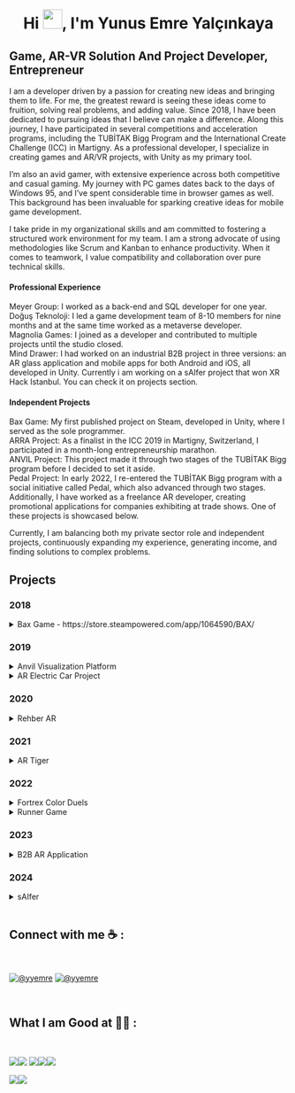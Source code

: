 <h1 align="center">Hi <img src="https://media.giphy.com/media/hvRJCLFzcasrR4ia7z/giphy.gif" width="35">, I'm Yunus Emre Yalçınkaya</h1>

## Game, AR-VR Solution And Project Developer, Entrepreneur


 

I am a developer driven by a passion for creating new ideas and bringing them to life. For me, the greatest reward is seeing these ideas come to fruition, solving real problems, and adding value. Since 2018, I have been dedicated to pursuing ideas that I believe can make a difference. Along this journey, I have participated in several competitions and acceleration programs, including the TUBİTAK Bigg Program and the International Create Challenge (ICC) in Martigny. As a professional developer, I specialize in creating games and AR/VR projects, with Unity as my primary tool.

I’m also an avid gamer, with extensive experience across both competitive and casual gaming. My journey with PC games dates back to the days of Windows 95, and I’ve spent considerable time in browser games as well. This background has been invaluable for sparking creative ideas for mobile game development.

I take pride in my organizational skills and am committed to fostering a structured work environment for my team. I am a strong advocate of using methodologies like Scrum and Kanban to enhance productivity. When it comes to teamwork, I value compatibility and collaboration over pure technical skills.

<h4>Professional Experience</h4>

Meyer Group: I worked as a back-end and SQL developer for one year.<br>
Doğuş Teknoloji: I led a game development team of 8-10 members for nine months and at the same time worked as a metaverse developer.<br>
Magnolia Games: I joined as a developer and contributed to multiple projects until the studio closed.<br>
Mind Drawer: I had worked on an industrial B2B project in three versions: an AR glass application and mobile apps for both Android and iOS, all developed in Unity. Currently i am working on a sAIfer project that won XR Hack Istanbul. You can check it on projects section.

<h4>Independent Projects</h4>

Bax Game: My first published project on Steam, developed in Unity, where I served as the sole programmer.<br>
ARRA Project: As a finalist in the ICC 2019 in Martigny, Switzerland, I participated in a month-long entrepreneurship marathon.<br>
ANVIL Project: This project made it through two stages of the TUBİTAK Bigg program before I decided to set it aside.<br>
Pedal Project: In early 2022, I re-entered the TUBİTAK Bigg program with a social initiative called Pedal, which also advanced through two stages.<br>
Additionally, I have worked as a freelance AR developer, creating promotional applications for companies exhibiting at trade shows. One of these projects is showcased below.<br>

Currently, I am balancing both my private sector role and independent projects, continuously expanding my experience, generating income, and finding solutions to complex problems.

 
## Projects 

 ### 2018
 
<details>
 <summary> Bax Game - https://store.steampowered.com/app/1064590/BAX/ </summary>

 ![Bax_01](https://user-images.githubusercontent.com/91455019/201250455-0728949a-b148-4455-847c-4ca9d19ad346.jpg)



Bax is a block-breaker pc game. Made this game to experience every aspect of making a game to steam. Targeted players that play casual games for gain steam achievements with cool visuals. Made this game from scratch. Take part as solo programmer. Used Unity and C#. First published project. 


 </details>
 
 ### 2019
 
<details>
 <summary> Anvil Visualization Platform  </summary>


<img src="https://user-images.githubusercontent.com/91455019/201250651-a7ab6d3c-fa48-49b3-b794-52f9e17355b2.jpeg" alt="drawing" width="200"/>  <img src="https://user-images.githubusercontent.com/91455019/201250657-8e557964-7508-4a37-b9f2-51bf97ccd886.jpeg" alt="drawing" width="200"/>


Anvil is an Augmented Reality group project that improve construction processes. We participated Tübitak Bigg Program with Anvil. I took project owner and programmer roles. Prepared project file and pitch deck. Made pitch deck presentation to Tübitak investors. Programmed MVP through pre-seed progress. MVP created with using Unity and Vuforia Engine. Coded in C#. 

- Worked with Vuforia Engine for AR. 
- Worked with AR Markers. 
- Worked with Unity lighting. 
- Used model optimization methods. 
- Created easy model implementation. 
- Created custom AR ray system which used all of my following projects. 
 </details>
 
<details>
 <summary>AR Electric Car Project  </summary>
 

[![AR Electric Car](https://i9.ytimg.com/vi/L72n6RvPvPY/mqdefault.jpg?sqp=CLyEw7kG-oaymwEmCMACELQB8quKqQMa8AEB-AH-BIAC4AKKAgwIABABGH8gIygTMA8=&rs=AOn4CLD5MkuFEp3om-f_rTsh63wOq634-A)](https://youtu.be/L72n6RvPvPY "Click To Watch Video")
<a href="https://youtu.be/L72n6RvPvPY"><img src="https://img.icons8.com/color/48/null/youtube-play.png"/></a>


This project made for exposition attenders to represent their product with augmented reality.  Made several specialized variations of project to customers. Worked as only programmer. Used Unity and Vuforia Engine tools to make. Coded in C#. 

 

- Used Vuforia Engine for AR. 
- Worked with AR Markers. 
- Worked with Unity animations. 

 </details>

### 2020 

 <details>
 <summary>  Rehber AR   </summary>



 [![AR Rehber](https://img.youtube.com/vi/AFmK9gy8NFY/0.jpg)](https://www.youtube.com/watch?v=AFmK9gy8NFY "Click To Watch Video")
<a href="https://www.youtube.com/watch?v=AFmK9gy8NFY"><img src="https://img.icons8.com/color/48/null/youtube-play.png"/></a>

Rehber AR is a free-lance project made for museum presentation. I took motion capture actor and developer role in project. Characters animations made with a mocap device. I acted as a child with motion capture sensors and it turned to animations. I was one of developers in the project as well. Mocap process videos shown below. 

 

- Used Vuforia Engine for AR. 
- Worked with extended reality object state managament. 
- Screen capture feature added. 
- Worked with AR markers. 
- Worked as mocap actor. 

 
##### Mocap Raw 

 [![Mocap Raw](https://img.youtube.com/vi/uNKVJutLWIo/0.jpg)](https://www.youtube.com/watch?v=uNKVJutLWIo "Click To Watch Video")
<a href="https://www.youtube.com/watch?v=uNKVJutLWIo"><img src="https://img.icons8.com/color/48/null/youtube-play.png"/></a>


##### Mocap Processed 

 [![Mocap Processed](https://img.youtube.com/vi/DbhsOskZW0A/0.jpg)](https://www.youtube.com/watch?v=DbhsOskZW0A "Click To Watch Video")
 <a href="https://www.youtube.com/watch?v=DbhsOskZW0A"><img src="https://img.icons8.com/color/48/null/youtube-play.png"/></a>

 </details>
 
### 2021 

 <details>
 <summary>  AR Tiger    </summary>


 [![AR Rehber](https://img.youtube.com/vi/iPZ9lgKwd8Y/0.jpg)](https://www.youtube.com/watch?v=iPZ9lgKwd8Y "Click To Watch Video")
 <a href="https://www.youtube.com/watch?v=iPZ9lgKwd8Y"><img src="https://img.icons8.com/color/48/null/youtube-play.png"/></a>



AR Tiger is a game made for interview case. Used Unity and AR Core. Created as demo of a project. Case turned into a project to restaurants. Used and  improved in Doğuş Teknoloji. 

- Found a problem in everyday life. 
- Created solution with AR game. 
- Created presentation of project. 
- Used Google AR Core. 
- Worked with surface detection. 
- Improved in Doğuş Teknoloji. 

 </details>

### 2022 

 <details>
 <summary>  Fortrex Color Duels    </summary>


 

Fortrex Color Duels is a deprecated project which developed as p2e blockchain game. I joined after project started. Used Unity and Firebase. 

- High level project. Aimed biggest multiplayer mobile games like Clash Royale. 
- Created save load system. 
- Used Firebase as database solution. Created database system. 
- Added authentication as both front-end and back-end. 
- Added 3 type of in-game adds. 
- Added in-game purchase system. 

 </details>


 <details>
 <summary>  Runner Game     </summary>

Runner Game is one of progressed game I worked as developer and designer. Developed 3 mechanics and ending animation. Jump mechanic not shown below. Used unity to make game. 

 

- Created design document. 
- Worked with particles and particle colliders. 
- Worked with materials and different color models. 
- Used and edited shaders. 

 

Runner Game Color Changing

 [![AR Rehber](https://img.youtube.com/vi/WGnphnrfqi4/0.jpg)](https://www.youtube.com/watch?v=WGnphnrfqi4 "Click To Watch Video")
 <a href="https://www.youtube.com/watch?v=WGnphnrfqi4"><img src="https://img.icons8.com/color/48/null/youtube-play.png"/></a>

Runner Game Invisibility

 [![AR Rehber](https://img.youtube.com/vi/rvDhIL_A9NU/0.jpg)](https://www.youtube.com/watch?v=rvDhIL_A9NU "Click To Watch Video")
 <a href="https://www.youtube.com/watch?v=rvDhIL_A9NU"><img src="https://img.icons8.com/color/48/null/youtube-play.png"/></a>

Runner Game Ending

 [![AR Rehber](https://img.youtube.com/vi/sFPtqRW8os0/0.jpg)](https://www.youtube.com/watch?v=sFPtqRW8os0 "Click To Watch Video")
 <a href="https://www.youtube.com/watch?v=sFPtqRW8os0"><img src="https://img.icons8.com/color/48/null/youtube-play.png"/></a>

 </details>
 
 ### 2023

 <details>
 <summary>  B2B AR Application  </summary>

 <img src="https://github.com/user-attachments/assets/de16ebb3-79d6-47ae-8557-9852e9143133" alt="drawing" width="500"/> <img src="https://github.com/user-attachments/assets/27d9237a-4d9d-4d49-b27a-8d1f9ee66c06" alt="drawing" width="500"/>

This project was developed for a company looking to visualize temperature data through a multi-platform application suite. I created three versions of the app: an AR glasses application, an Android app, and an iOS app, serving as the sole Unity developer on the team.

- Developed both smart glasses and mobile versions with a unified data management approach.
- Designed and implemented the logic for interactive data visualization, including custom graphing features and handling of temperature data.
- Prototyped the application across various XR glasses and finally chosed voice-controlled RealWear Navigator 520.
- Integrated multiple APIs to support data transfer and connectivity.
- Worked extensively with hardware components. 
- Leveraged Android and iOS native libraries to enhance mobile-specific functionalities.
- Built connections for Firebase integration.
  
 </details>
 
 ### 2024

 <details>
 <summary>  sAIfer    </summary>



 [![sAIfer](https://i.ytimg.com/an_webp/xtN71OIsNHg/mqdefault_6s.webp?du=3000&sqp=CMjpwrkG&rs=AOn4CLABpC-1de89_XKtlI9SmY37-QAFUQ)](https://www.youtube.com/watch?v=xtN71OIsNHg "Click To Watch Video")
 <a href="https://www.youtube.com/watch?v=xtN71OIsNHg"><img src="https://img.icons8.com/color/48/null/youtube-play.png"/></a>



sAIfer is an home safety application using AI and XR. Built for a hackathon in Istanbul called XR Hack. After winning compatition with demo started developing as complete project in Mind Drawer. 

- Took part in ideation phase +50 hours.
- Lead the team in hackathon. Then continue developing project.
- Prepared base project for Meta Quest.
- Integrated AI, Passthrough, TTS and interactions.
- Dive into deep features of ChatGPT.
- Used Meta Presence Platform.
 </details>
<br>

## Connect with me ☕ :

<br>

[![@yyemre](https://img.icons8.com/fluency/48/000000/linkedin.png "@yyemre")](https://www.linkedin.com/in/yunus-emre-yalçınkaya/) 
[![@yyemre](https://img.icons8.com/fluency/48/apple-mail.png)](mailto:yalcinkayayunusemre@gmail.com) 

<br>

## What I am Good at 🧑‍💻 :

<br>

<img src="https://img.icons8.com/nolan/64/unity.png"/><img src="https://img.icons8.com/fluency/48/null/augmented-reality.png"/> <img src="https://img.icons8.com/external-flaticons-lineal-color-flat-icons/64/null/external-c-sharp-computer-programming-flaticons-lineal-color-flat-icons.png"/><img src="https://img.icons8.com/arcade/64/null/virtual-reality.png"/><img src="https://img.icons8.com/emoji/48/null/video-game.png"/>

<img src="https://img.icons8.com/external-flaticons-flat-flat-icons/64/null/external-backend-no-code-flaticons-flat-flat-icons-2.png"/><img src="https://img.icons8.com/dusk/64/null/sql.png"/>

<br>
